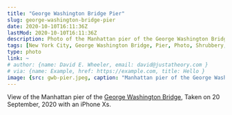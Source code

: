 ```yaml
---
title: "George Washington Bridge Pier"
slug: george-washington-bridge-pier
date: 2020-10-10T16:11:36Z
lastMod: 2020-10-10T16:11:36Z
description: Photo of the Manhattan pier of the George Washington Bridge.
tags: [New York City, George Washington Bridge, Pier, Photo, Shrubbery, Clouds]
type: photo
link: ~
# author: {name: David E. Wheeler, email: david@justatheory.com }
# via: {name: Example, href: https://example.com, title: Hello }
image: {src: gwb-pier.jpeg, caption: "Manhattan pier of the George Washington Bridge.", alt: Photo of the Manhattan pier of the George Washington Bridge, copyright: 2020 David E. Wheeler }
---
```


View of the Manhattan pier of the [George Washington Bridge], Taken on 20
September, 2020 with an iPhone Xs.

  [George Washington Bridge]:
    https://en.wikipedia.org/wiki/George_Washington_Bridge
    "Wikiepedia: George Washington Bridge"